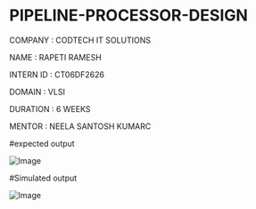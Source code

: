 # PIPELINE-PROCESSOR-DESIGN

COMPANY : CODTECH IT SOLUTIONS

NAME : RAPETI RAMESH

INTERN ID : CT06DF2626

DOMAIN : VLSI

DURATION : 6 WEEKS

MENTOR : NEELA SANTOSH KUMARC


#expected output

![Image](https://github.com/user-attachments/assets/071e181b-d31f-4b31-a881-1b30dae9104e)


#Simulated output

![Image](https://github.com/user-attachments/assets/710f47ff-c186-4b39-8064-fe5fa9efd011)

